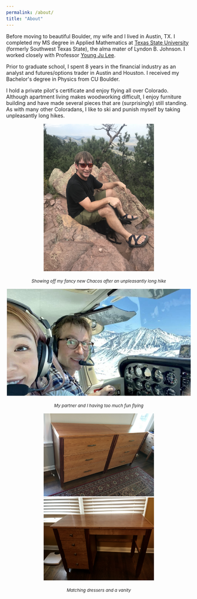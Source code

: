 ```yaml
---
permalink: /about/
title: "About"
---
```

Before moving to beautiful Boulder, my wife and I lived in Austin, TX. I completed my MS degree in Applied Mathematics at [Texas State University](https://www.txstate.edu/) (formerly Southwest Texas State), the alma mater of Lyndon B. Johnson. I worked closely with Professor [Young Ju Lee](https://www.math.txstate.edu/about/people/faculty/lee.html).

Prior to graduate school, I spent 8 years in the financial industry as an analyst and futures/options trader in Austin and Houston. I received my Bachelor's degree in Physics from CU Boulder.

I hold a private pilot's certificate and enjoy flying all over Colorado. Although apartment living makes woodworking difficult, I enjoy furniture building and have made several pieces that are (surprisingly) still standing. As with many other Coloradans, I like to ski and punish myself by taking unpleasantly long hikes.

<p align="center">
  <img title="Stubbed toes" src="/assets/images/chacos.JPG" width="300">
</p>
<p align = "center">
  <em> <small> Showing off my fancy new Chacos after an unpleasantly long hike </small> </em>
</p>


<p align="center">
  <img title="Somewhere over the Rockies" src="/assets/images/me_flying.jpg" width="500">
</p>
<p align = "center">
  <em> <small> My partner and I having too much fun flying </small> </em>
</p>

<p align="center">
  <img title="Furniture" src="/assets/images/dressers.jpg" width="300"><img title="Handmade dressers" src="/assets/images/vanity.jpg" width="300">
</p>
<p align = "center">
  <em> <small> Matching dressers and a vanity </small> </em>
</p>


